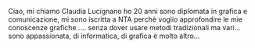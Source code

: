 Ciao, mi chiamo Claudia Lucignano ho 20 anni sono diplomata in grafica e comunicazione, mi sono iscritta a NTA perchè voglio approfondire le mie conoscenze grafiche..... senza dover usare metodi tradizionali ma vari... sono appassionata, di informatica, di grafica è molto altro...

